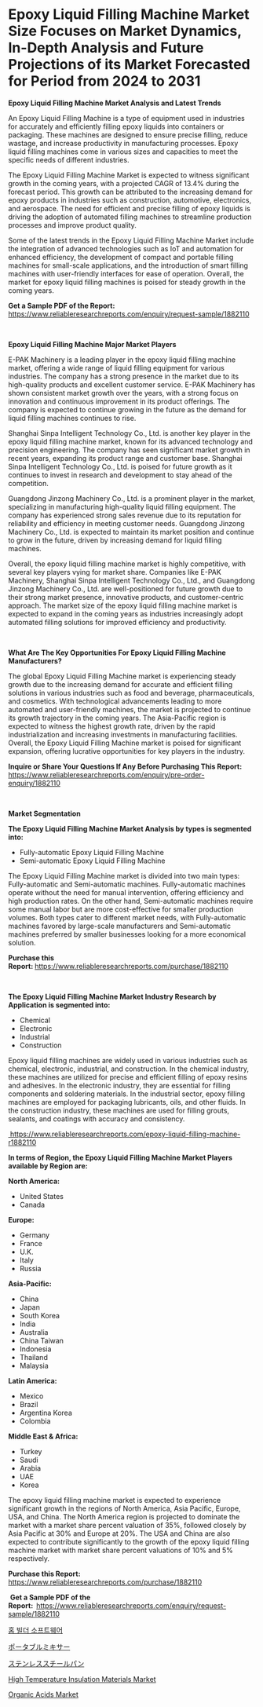 <p><h1>Epoxy Liquid Filling Machine Market Size Focuses on Market Dynamics, In-Depth Analysis and Future Projections of its Market Forecasted for Period from 2024 to 2031</h1></p><p><strong>Epoxy Liquid Filling Machine Market Analysis and Latest Trends</strong></p>
<p><p>An Epoxy Liquid Filling Machine is a type of equipment used in industries for accurately and efficiently filling epoxy liquids into containers or packaging. These machines are designed to ensure precise filling, reduce wastage, and increase productivity in manufacturing processes. Epoxy liquid filling machines come in various sizes and capacities to meet the specific needs of different industries.</p><p>The Epoxy Liquid Filling Machine Market is expected to witness significant growth in the coming years, with a projected CAGR of 13.4% during the forecast period. This growth can be attributed to the increasing demand for epoxy products in industries such as construction, automotive, electronics, and aerospace. The need for efficient and precise filling of epoxy liquids is driving the adoption of automated filling machines to streamline production processes and improve product quality.</p><p>Some of the latest trends in the Epoxy Liquid Filling Machine Market include the integration of advanced technologies such as IoT and automation for enhanced efficiency, the development of compact and portable filling machines for small-scale applications, and the introduction of smart filling machines with user-friendly interfaces for ease of operation. Overall, the market for epoxy liquid filling machines is poised for steady growth in the coming years.</p></p>
<p><strong>Get a Sample PDF of the Report:&nbsp;</strong> <a href="https://www.reliableresearchreports.com/enquiry/request-sample/1882110">https://www.reliableresearchreports.com/enquiry/request-sample/1882110</a></p>
<p>&nbsp;</p>
<p><strong>Epoxy Liquid Filling Machine Major Market Players</strong></p>
<p><p>E-PAK Machinery is a leading player in the epoxy liquid filling machine market, offering a wide range of liquid filling equipment for various industries. The company has a strong presence in the market due to its high-quality products and excellent customer service. E-PAK Machinery has shown consistent market growth over the years, with a strong focus on innovation and continuous improvement in its product offerings. The company is expected to continue growing in the future as the demand for liquid filling machines continues to rise.</p><p>Shanghai Sinpa Intelligent Technology Co., Ltd. is another key player in the epoxy liquid filling machine market, known for its advanced technology and precision engineering. The company has seen significant market growth in recent years, expanding its product range and customer base. Shanghai Sinpa Intelligent Technology Co., Ltd. is poised for future growth as it continues to invest in research and development to stay ahead of the competition.</p><p>Guangdong Jinzong Machinery Co., Ltd. is a prominent player in the market, specializing in manufacturing high-quality liquid filling equipment. The company has experienced strong sales revenue due to its reputation for reliability and efficiency in meeting customer needs. Guangdong Jinzong Machinery Co., Ltd. is expected to maintain its market position and continue to grow in the future, driven by increasing demand for liquid filling machines.</p><p>Overall, the epoxy liquid filling machine market is highly competitive, with several key players vying for market share. Companies like E-PAK Machinery, Shanghai Sinpa Intelligent Technology Co., Ltd., and Guangdong Jinzong Machinery Co., Ltd. are well-positioned for future growth due to their strong market presence, innovative products, and customer-centric approach. The market size of the epoxy liquid filling machine market is expected to expand in the coming years as industries increasingly adopt automated filling solutions for improved efficiency and productivity.</p></p>
<p>&nbsp;</p>
<p><strong>What Are The Key Opportunities For Epoxy Liquid Filling Machine Manufacturers?</strong></p>
<p><p>The global Epoxy Liquid Filling Machine market is experiencing steady growth due to the increasing demand for accurate and efficient filling solutions in various industries such as food and beverage, pharmaceuticals, and cosmetics. With technological advancements leading to more automated and user-friendly machines, the market is projected to continue its growth trajectory in the coming years. The Asia-Pacific region is expected to witness the highest growth rate, driven by the rapid industrialization and increasing investments in manufacturing facilities. Overall, the Epoxy Liquid Filling Machine market is poised for significant expansion, offering lucrative opportunities for key players in the industry.</p></p>
<p><strong>Inquire or Share Your Questions If Any Before Purchasing This Report:</strong> <a href="https://www.reliableresearchreports.com/enquiry/pre-order-enquiry/1882110">https://www.reliableresearchreports.com/enquiry/pre-order-enquiry/1882110</a></p>
<p>&nbsp;</p>
<p><strong>Market Segmentation</strong></p>
<p><strong>The Epoxy Liquid Filling Machine Market Analysis by types is segmented into:</strong></p>
<p><ul><li>Fully-automatic Epoxy Liquid Filling Machine</li><li>Semi-automatic Epoxy Liquid Filling Machine</li></ul></p>
<p><p>The Epoxy Liquid Filling Machine market is divided into two main types: Fully-automatic and Semi-automatic machines. Fully-automatic machines operate without the need for manual intervention, offering efficiency and high production rates. On the other hand, Semi-automatic machines require some manual labor but are more cost-effective for smaller production volumes. Both types cater to different market needs, with Fully-automatic machines favored by large-scale manufacturers and Semi-automatic machines preferred by smaller businesses looking for a more economical solution.</p></p>
<p><strong>Purchase this Report:&nbsp;</strong><a href="https://www.reliableresearchreports.com/purchase/1882110">https://www.reliableresearchreports.com/purchase/1882110</a></p>
<p>&nbsp;</p>
<p><strong>The Epoxy Liquid Filling Machine Market Industry Research by Application is segmented into:</strong></p>
<p><ul><li>Chemical</li><li>Electronic</li><li>Industrial</li><li>Construction</li></ul></p>
<p><p>Epoxy liquid filling machines are widely used in various industries such as chemical, electronic, industrial, and construction. In the chemical industry, these machines are utilized for precise and efficient filling of epoxy resins and adhesives. In the electronic industry, they are essential for filling components and soldering materials. In the industrial sector, epoxy filling machines are employed for packaging lubricants, oils, and other fluids. In the construction industry, these machines are used for filling grouts, sealants, and coatings with accuracy and consistency.</p></p>
<p><a href="https://www.reliableresearchreports.com/epoxy-liquid-filling-machine-r1882110">&nbsp;https://www.reliableresearchreports.com/epoxy-liquid-filling-machine-r1882110</a></p>
<p><strong>In terms of Region, the Epoxy Liquid Filling Machine Market Players available by Region are:</strong></p>
<p>
    <p> <strong> North America: </strong>
        <ul>
            <li>United States</li>
            <li>Canada</li>
        </ul>
        </p> 
    <p> <strong> Europe: </strong>
        <ul>
            <li>Germany</li>
            <li>France</li>
            <li>U.K.</li>
            <li>Italy</li>
            <li>Russia</li>
        </ul>
        </p> 
    <p> <strong> Asia-Pacific: </strong>
        <ul>
            <li>China</li>
            <li>Japan</li>
            <li>South Korea</li>
            <li>India</li>
            <li>Australia</li>
            <li>China Taiwan</li>
            <li>Indonesia</li>
            <li>Thailand</li>
            <li>Malaysia</li>
        </ul>
        </p> 
    <p> <strong> Latin America: </strong>
        <ul>
            <li>Mexico</li>
            <li>Brazil</li>
            <li>Argentina Korea</li>
            <li>Colombia</li>
        </ul>
        </p> 
    <p> <strong> Middle East & Africa: </strong>
        <ul>
            <li>Turkey</li>
            <li>Saudi</li>
            <li>Arabia</li>
            <li>UAE</li>
            <li>Korea</li>
        </ul>
    </p>
    </p>
<p><p>The epoxy liquid filling machine market is expected to experience significant growth in the regions of North America, Asia Pacific, Europe, USA, and China. The North America region is projected to dominate the market with a market share percent valuation of 35%, followed closely by Asia Pacific at 30% and Europe at 20%. The USA and China are also expected to contribute significantly to the growth of the epoxy liquid filling machine market with market share percent valuations of 10% and 5% respectively.</p></p>
<p><strong>Purchase this Report: </strong><a href="https://www.reliableresearchreports.com/purchase/1882110">https://www.reliableresearchreports.com/purchase/1882110</a></p>
<p>&nbsp;<strong>Get a Sample PDF of the Report:&nbsp;&nbsp;</strong><a href="https://www.reliableresearchreports.com/enquiry/request-sample/1882110">https://www.reliableresearchreports.com/enquiry/request-sample/1882110</a></p>
<p><strong></strong></p>
<p><p><a href="https://github.com/TrevorKruvalis5678/Market-Research-Report-List-1/blob/main/166018440595.md">홈 빌더 소프트웨어</a></p><p><a href="https://github.com/vtbvgl20191192/Market-Research-Report-List-1/blob/main/929445444353.md">ポータブルミキサー</a></p><p><a href="https://github.com/laurenreichert/Market-Research-Report-List-1/blob/main/959209944354.md">ステンレススチールパン</a></p><p><a href="https://issuu.com/reportprime-2/docs/high-temperature-insulation-materials-market-size-">High Temperature Insulation Materials Market</a></p><p><a href="https://issuu.com/reportprime-2/docs/organic-acids-market-size-2030.pptx">Organic Acids Market</a></p></p>